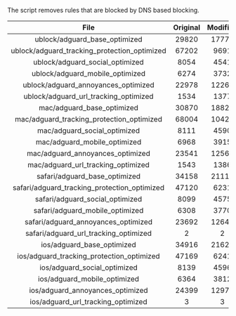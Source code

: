 The script removes rules that are blocked by DNS based blocking.


| File | Original | Modified |
|:----:|:-----:|:-----:|
| ublock/adguard_base_optimized | 29820 | 17770 |
| ublock/adguard_tracking_protection_optimized | 67202 | 9691 |
| ublock/adguard_social_optimized | 8054 | 4541 |
| ublock/adguard_mobile_optimized | 6274 | 3732 |
| ublock/adguard_annoyances_optimized | 22978 | 12261 |
| ublock/adguard_url_tracking_optimized | 1534 | 1377 |
| mac/adguard_base_optimized | 30870 | 18829 |
| mac/adguard_tracking_protection_optimized | 68004 | 10425 |
| mac/adguard_social_optimized | 8111 | 4590 |
| mac/adguard_mobile_optimized | 6968 | 3915 |
| mac/adguard_annoyances_optimized | 23541 | 12568 |
| mac/adguard_url_tracking_optimized | 1543 | 1386 |
| safari/adguard_base_optimized | 34158 | 21117 |
| safari/adguard_tracking_protection_optimized | 47120 | 6231 |
| safari/adguard_social_optimized | 8099 | 4575 |
| safari/adguard_mobile_optimized | 6308 | 3770 |
| safari/adguard_annoyances_optimized | 23692 | 12645 |
| safari/adguard_url_tracking_optimized | 2 | 2 |
| ios/adguard_base_optimized | 34916 | 21625 |
| ios/adguard_tracking_protection_optimized | 47169 | 6241 |
| ios/adguard_social_optimized | 8139 | 4596 |
| ios/adguard_mobile_optimized | 6364 | 3812 |
| ios/adguard_annoyances_optimized | 24399 | 12978 |
| ios/adguard_url_tracking_optimized | 3 | 3 |